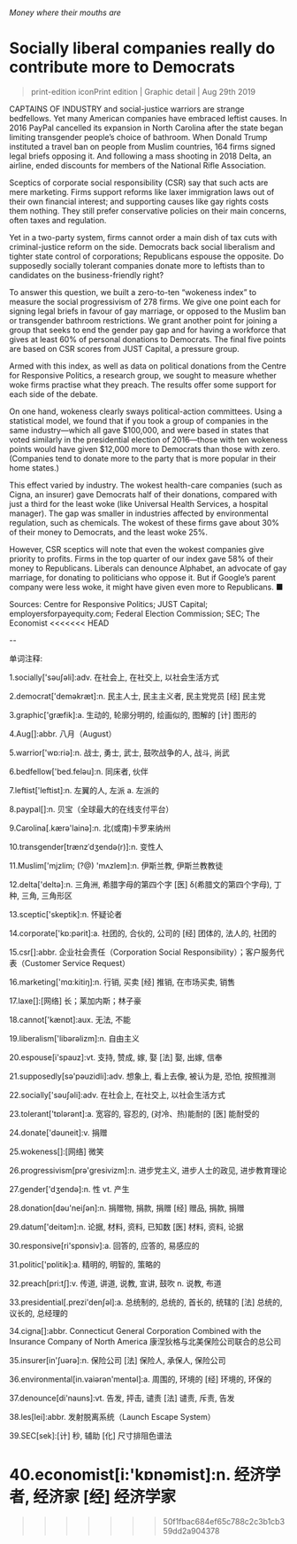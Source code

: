 ###### Money where their mouths are
# Socially liberal companies really do contribute more to Democrats 
> print-edition iconPrint edition | Graphic detail | Aug 29th 2019 
CAPTAINS OF INDUSTRY and social-justice warriors are strange bedfellows. Yet many American companies have embraced leftist causes. In 2016 PayPal cancelled its expansion in North Carolina after the state began limiting transgender people’s choice of bathroom. When Donald Trump instituted a travel ban on people from Muslim countries, 164 firms signed legal briefs opposing it. And following a mass shooting in 2018 Delta, an airline, ended discounts for members of the National Rifle Association. 
Sceptics of corporate social responsibility (CSR) say that such acts are mere marketing. Firms support reforms like laxer immigration laws out of their own financial interest; and supporting causes like gay rights costs them nothing. They still prefer conservative policies on their main concerns, often taxes and regulation. 
Yet in a two-party system, firms cannot order a main dish of tax cuts with criminal-justice reform on the side. Democrats back social liberalism and tighter state control of corporations; Republicans espouse the opposite. Do supposedly socially tolerant companies donate more to leftists than to candidates on the business-friendly right? 
To answer this question, we built a zero-to-ten “wokeness index” to measure the social progressivism of 278 firms. We give one point each for signing legal briefs in favour of gay marriage, or opposed to the Muslim ban or transgender bathroom restrictions. We grant another point for joining a group that seeks to end the gender pay gap and for having a workforce that gives at least 60% of personal donations to Democrats. The final five points are based on CSR scores from JUST Capital, a pressure group.  
Armed with this index, as well as data on political donations from the Centre for Responsive Politics, a research group, we sought to measure whether woke firms practise what they preach. The results offer some support for each side of the debate. 
On one hand, wokeness clearly sways political-action committees. Using a statistical model, we found that if you took a group of companies in the same industry—which all gave $100,000, and were based in states that voted similarly in the presidential election of 2016—those with ten wokeness points would have given $12,000 more to Democrats than those with zero. (Companies tend to donate more to the party that is more popular in their home states.) 
This effect varied by industry. The wokest health-care companies (such as Cigna, an insurer) gave Democrats half of their donations, compared with just a third for the least woke (like Universal Health Services, a hospital manager). The gap was smaller in industries affected by environmental regulation, such as chemicals. The wokest of these firms gave about 30% of their money to Democrats, and the least woke 25%. 
However, CSR sceptics will note that even the wokest companies give priority to profits. Firms in the top quarter of our index gave 58% of their money to Republicans. Liberals can denounce Alphabet, an advocate of gay marriage, for donating to politicians who oppose it. But if Google’s parent company were less woke, it might have given even more to Republicans. ■ 
Sources: Centre for Responsive Politics; JUST Capital; employersforpayequity.com; Federal Election Commission; SEC; The Economist 
<<<<<<< HEAD
-- 
 单词注释:
1.socially['sәuʃәli]:adv. 在社会上, 在社交上, 以社会生活方式 
2.democrat['demәkræt]:n. 民主人士, 民主主义者, 民主党党员 [经] 民主党 
3.graphic['græfik]:a. 生动的, 轮廓分明的, 绘画似的, 图解的 [计] 图形的 
4.Aug[]:abbr. 八月（August） 
5.warrior['wɒ:riә]:n. 战士, 勇士, 武士, 鼓吹战争的人, 战斗, 尚武 
6.bedfellow['bed.felәu]:n. 同床者, 伙伴 
7.leftist['leftist]:n. 左翼的人, 左派 a. 左派的 
8.paypal[]:n. 贝宝（全球最大的在线支付平台） 
9.Carolina[.kærә'lainә]:n. 北(或南)卡罗来纳州 
10.transgender[trænzˈdʒendə(r)]:n. 变性人 
11.Muslim['mjzlim; (?@) 'mʌzlem]:n. 伊斯兰教, 伊斯兰教教徒 
12.delta['deltә]:n. 三角洲, 希腊字母的第四个字 [医] δ(希腊文的第四个字母), 丁种, 三角, 三角形区 
13.sceptic['skeptik]:n. 怀疑论者 
14.corporate['kɒ:pәrit]:a. 社团的, 合伙的, 公司的 [经] 团体的, 法人的, 社团的 
15.csr[]:abbr. 企业社会责任（Corporation Social Responsibility）；客户服务代表（Customer Service Request） 
16.marketing['mɑ:kitiŋ]:n. 行销, 买卖 [经] 推销, 在市场买卖, 销售 
17.laxe[]:[网络] 长；莱加内斯；林子豪 
18.cannot['kænɒt]:aux. 无法, 不能 
19.liberalism['libәrәlizm]:n. 自由主义 
20.espouse[i'spauz]:vt. 支持, 赞成, 嫁, 娶 [法] 娶, 出嫁, 信奉 
21.supposedly[sә'pәuzidli]:adv. 想象上, 看上去像, 被认为是, 恐怕, 按照推测 
22.socially['sәuʃәli]:adv. 在社会上, 在社交上, 以社会生活方式 
23.tolerant['tɒlәrәnt]:a. 宽容的, 容忍的, (对冷、热)能耐的 [医] 能耐受的 
24.donate['dәuneit]:v. 捐赠 
25.wokeness[]:[网络] 微笑 
26.progressivism[prә'gresivizm]:n. 进步党主义, 进步人士的政见, 进步教育理论 
27.gender['dʒendә]:n. 性 vt. 产生 
28.donation[dәu'neiʃәn]:n. 捐赠物, 捐款, 捐赠 [经] 赠品, 捐款, 捐赠 
29.datum['deitәm]:n. 论据, 材料, 资料, 已知数 [医] 材料, 资料, 论据 
30.responsive[ri'spɒnsiv]:a. 回答的, 应答的, 易感应的 
31.politic['pɒlitik]:a. 精明的, 明智的, 策略的 
32.preach[pri:tʃ]:v. 传道, 讲道, 说教, 宣讲, 鼓吹 n. 说教, 布道 
33.presidential[.prezi'denʃәl]:a. 总统制的, 总统的, 首长的, 统辖的 [法] 总统的, 议长的, 总经理的 
34.cigna[]:abbr. Connecticut General Corporation Combined with the Insurance Company of North America 康涅狄格与北美保险公司联合的总公司 
35.insurer[in'ʃuәrә]:n. 保险公司 [法] 保险人, 承保人, 保险公司 
36.environmental[in.vaiәrәn'mentәl]:a. 周围的, 环境的 [经] 环境的, 环保的 
37.denounce[di'nauns]:vt. 告发, 抨击, 谴责 [法] 谴责, 斥责, 告发 
38.les[lei]:abbr. 发射脱离系统（Launch Escape System） 
39.SEC[sek]:[计] 秒, 辅助 [化] 尺寸排阻色谱法 
40.economist[i:'kɒnәmist]:n. 经济学者, 经济家 [经] 经济学家 
=======
>>>>>>> 50f1fbac684ef65c788c2c3b1cb359dd2a904378

